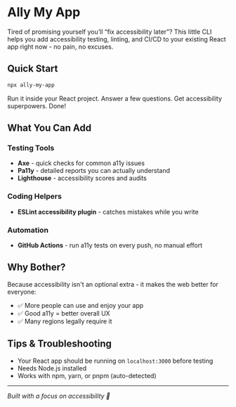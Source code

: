 # Ally My App

Tired of promising yourself you’ll “fix accessibility later”?
This little CLI helps you add accessibility testing, linting, and CI/CD to your existing React app right now - no pain, no excuses.

## Quick Start

```bash
npx ally-my-app
```

Run it inside your React project. Answer a few questions. Get accessibility superpowers. Done!

## What You Can Add

### Testing Tools

- **Axe** - quick checks for common a11y issues
- **Pa11y** - detailed reports you can actually understand
- **Lighthouse** - accessibility scores and audits

### Coding Helpers

- **ESLint accessibility plugin** - catches mistakes while you write

### Automation

- **GitHub Actions** - run a11y tests on every push, no manual effort

## Why Bother?

Because accessibility isn't an optional extra - it makes the web better for everyone:

- ✅ More people can use and enjoy your app
- ✅ Good a11y = better overall UX
- ✅ Many regions legally require it

## Tips & Troubleshooting

- Your React app should be running on `localhost:3000` before testing
- Needs Node.js installed
- Works with npm, yarn, or pnpm (auto-detected)

---

_Built with a focus on accessibility 🩷_

